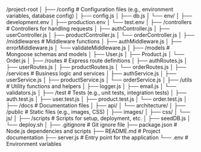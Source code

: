 /project-root
│
├── /config # Configuration files (e.g., environment variables, database config)
│ ├── config.js
│ ├── db.js
│ └── env/
│ ├── development.env
│ ├── production.env
│ └── test.env
│
├── /controllers # Controllers for handling requests
│ ├── authController.js
│ ├── userController.js
│ ├── productController.js
│ └── orderController.js
│
├── /middlewares # Middleware functions
│ ├── authMiddleware.js
│ ├── errorMiddleware.js
│ └── validateMiddleware.js
│
├── /models # Mongoose schemas and models
│ ├── User.js
│ ├── Product.js
│ └── Order.js
│
├── /routes # Express route definitions
│ ├── authRoutes.js
│ ├── userRoutes.js
│ ├── productRoutes.js
│ └── orderRoutes.js
│
├── /services # Business logic and services
│ ├── authService.js
│ ├── userService.js
│ ├── productService.js
│ └── orderService.js
│
├── /utils # Utility functions and helpers
│ ├── logger.js
│ ├── email.js
│ └── validators.js
│
├── /test # Tests (e.g., unit tests, integration tests)
│ ├── auth.test.js
│ ├── user.test.js
│ ├── product.test.js
│ └── order.test.js
│
├── /docs # Documentation files
│ ├── api/
│ └── architecture/
│
├── /public # Static files (e.g., images, CSS)
│ ├── images/
│ ├── css/
│ └── js/
│
├── /scripts # Scripts for setup, deployment, etc.
│ ├── seedDB.js
│ └── deploy.sh
│
├── .gitignore # Git ignore file
├── package.json # Node.js dependencies and scripts
├── README.md # Project documentation
├── server.js # Entry point for the application
└── .env # Environment variables
